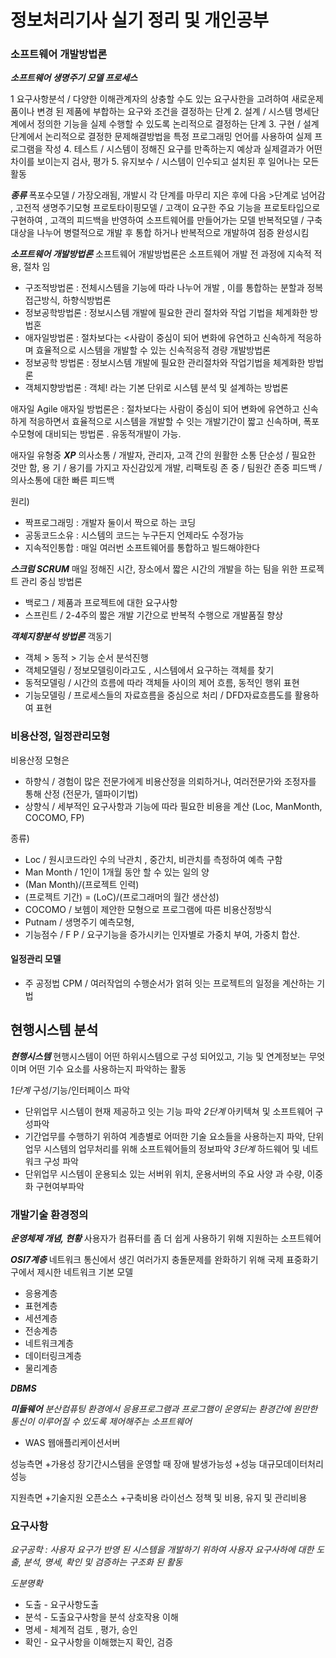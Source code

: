 # 정보처리기사 실기 정리 및 개인공부




### 소프트웨어 개발방법론

***소프트웨어 생명주기 모델 프로세스***

1 요구사항분석 / 다양한 이해관계자의 상충할 수도 있는 요구사한을 고려하여 새로운제품이나 
                변경 된 제품에 부합하는 요구와 조건을 결정하는 단계
2. 설계 / 시스템 명세단계에서 정의한 기능을 실제 수행할 수 있도록 논리적으로 결정하는 단계
3. 구현 / 설계단계에서 논리적으로 결정한 문제해결방법을 특정 프로그래밍 언어를 사용하여 실제 프로그램을 작성
4. 테스트 / 시스템이 정해진 요구를 만족하는지 예상과 실제결과가 어떤 차이를 보이는지 검사, 평가
5. 유지보수 / 시스템이 인수되고 설치된 후 일어나는 모든 활동

***종류***
폭포수모델 / 가장오래됨, 개발시 각 단계를 마무리 지은 후에 다음 >단계로 넘어감 , 고전적 생명주기모형
프로토타이핑모델 / 고객이 요구한 주요 기능을 프로토타입으로 구현하여 , 고객의 피드백을 반영하여 소프트웨어를 만들어가는 모델
반복적모델 / 구축대상을 나누어 병렬적으로 개발 후 통합 하거나 반복적으로 개발하여 점증 완성시킴


***소프트웨어 개발방법론***
소프트웨어 개발방법론은 소프트웨어 개발 전 과정에 지속적 적용, 절차 임

- 구조적방법론 : 전체시스템을 기능에 따라 나누어 개발 , 이를 통합하는 분할과 정복 접근방식, 하향식방법론
- 정보공학방법론 : 정보시스템 개발에 필요한 관리 절차와 작업 기법을 체계화한 방법혼
- 애자일방법론 : 절차보다는 <사람이 중심이 되어 변화에 유연하고 신속하게 적응하며 효율적으로 시스템을 개발할 수 있는 신속적응적 경량 개발방법론
- 정보공학 방법론 : 정보시스템 개발에 필요한 관리절차와 작업기법을 체계화한 방법론
- 객체지향방법론 : 객체! 라는 기본 단위로 시스템 분석 및 설계하는 방법론

애자일 Agile
애자일 방법론은  : 절차보다는 사람이 중심이 되어 변화에 유연하고 신속하게 적응하면서 효율적으로 시스템을 개발할 수 잇는 
 개발기간이 짧고 신속하며, 폭포수모형에 대비되는 방법론 . 유동적개발이 가능.

애자일 유형중
***XP***
 의사소통 / 개발자, 관리자, 고객 간의 원활한 소통
 단순성 / 필요한 것만 함, 
 용 기 / 용기를 가지고 자신감있게 개발, 리팩토링
 존 중 / 팀원간 존중
 피드백 / 의사소통에 대한 빠른 피드백
 
 원리)
- 짝프로그래밍 : 개발자 둘이서 짝으로 하는 코딩
- 공동코드소유 : 시스템의 코드는 누구든지 언제라도 수정가능
- 지속적인통합 : 매일 여러번 소프트웨어를 통합하고 빌드해야한다
 
***스크럼  SCRUM***
매일 정해진 시간, 장소에서 짧은 시간의 개발을 하는 팀을 위한 프로젝트 관리 중심 방법론
 
- 백로그 / 제품과 프로젝트에 대한 요구사항
- 스프린트 / 2-4주의 짧은 개발 기간으로 반복적 수행으로 개발품질 향상
 
 ***객체지향분석 방법론***
 객동기
- 객체 > 동적 > 기능 순서 분석진행
- 객체모델링 / 정보모델링이라고도 , 시스템에서 요구하는 객체를 찾기
- 동적모델링 / 시간의 흐름에 따라 객체들 사이의 제어 흐름, 동적인 행위 표현
- 기능모델링 / 프로세스들의 자료흐름을 중심으로 처리 / DFD자료흐름도를 활용하여 표현
 
 
 ### 비용산정, 일정관리모형
 
 비용산정 모형은 
 + 하향식 / 경험이 많은 전문가에게 비용산정을 의뢰하거나, 여러전문가와 조정자를 통해 산정 (전문가, 델파이기법)
 + 상향식 / 세부적인 요구사항과 기능에 따라 필요한 비용을 계산 (Loc, ManMonth, COCOMO, FP)
 
 종류)
 + Loc / 원시코드라인 수의 낙관치 , 중간치, 비관치를 측정하여 예측 구함
 + Man Month / 1인이 1개월 동안 할 수 있는 일의 양
 +    (Man Month)/(프로젝트 인력)
 +    (프로젝트 기간) = (LoC)/(프로그래머의 월간 생산성)
 + COCOMO / 보헴이 제안한 모형으로 프로그램에 따른 비용산정방식
 + Putnam / 생명주기 예측모형,
 + 기능점수 / F P / 요구기능을 증가시키는 인자별로 가중치 부여, 가중치 합산.

#### 일정관리 모델
+ 주 공정법 CPM / 여러작업의 수행순서가 얽혀 잇는 프로젝트의 일정을 계산하는 기법


## 현행시스템 분석

***현행시스템***
현행시스템이 어떤 하위시스템으로 구성 되어있고, 기능 및 연계정보는 무엇이며 어떤 기수 요소를 사용하는지 파악하는 활동

_1단계_ 구성/기능/인터페이스 파악
+ 단위업무 시스템이 현재 제공하고 잇는 기능 파악
_2단계_ 아키텍쳐 및 소프트웨어 구성파악
+ 기간업무를 수행하기 위하여 계층별로 어떠한 기술 요소들을 사용하는지 파악, 단위업무 시스템의 업무처리를 위해 소프트웨어들의 정보파악
_3단계_ 하드웨어 및 네트워크 구성 파악
+ 단위업무 시스템이 운용되소 있는 서버위 위치, 운용서버의 주요 사양 과 수량, 이중화 구현여부파악


### 개발기술 환경정의

***운영체제 개념, 현황***
사용자가 컴퓨터를 좀 더 쉽게 사용하기 위해 지원하는 소프트웨어

***OSI7계층***
네트워크 통신에서 생긴 여러가지 충돌문제를 완화하기 위해 국제 표중화기구에서 제시한 네트워크 기본 모델

+ 응용계층
+ 표현계층
+ 세션계층
+ 전송계층
+ 네트워크계층
+ 데이터링크계층
+ 물리계층


***DBMS***


***미들웨어***
_분산컴퓨팅 환경에서 응용프로그램과 프로그햄이 운영되는 환경간에 원만한 통신이 이루어질 수 있도록 제어해주는 소프트웨어_
+ WAS 웹애플리케이션서버 

성능측면
+가용성 장기간시스템을 운영할 때 장애 발생가능성
+성능   대규모데이터처리성능

지원측면
+기술지원  오픈소스
+구축비용  라이선스 정책 및 비용, 유지 및 관리비용


 ### 요구사항

_요구공학 : 사용자 요구가 반영 된 시스템을 개발하기 위하여 사용자 요구사하에 대한 도출, 분석, 명세, 확인 및 검증하는 구조화 된 활동_

_도분명확_
+ 도출 - 요구사항도출 
+ 분석 - 도출요구사항을 분석 상호작용 이해
+ 명세 - 체계적 검토 , 평가, 승인
+ 확인 - 요구사항을 이해했는지 확인, 검증








